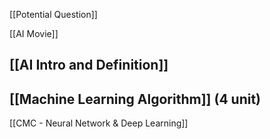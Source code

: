 [[Potential Question]]

[[AI Movie]]
## [[AI Intro and Definition]]

## [[Machine Learning Algorithm]] (4 unit)


[[CMC - Neural Network & Deep Learning]]